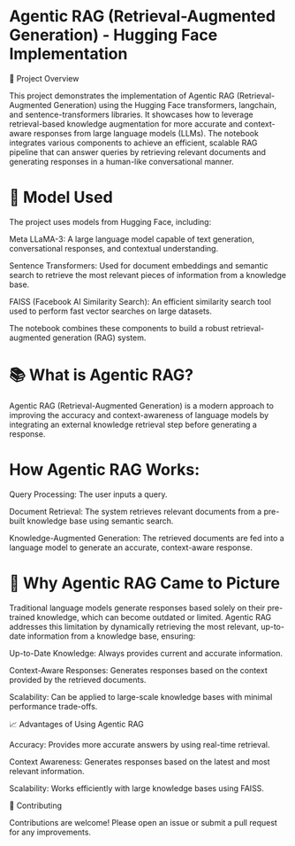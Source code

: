 
# Agentic RAG (Retrieval-Augmented Generation) - Hugging Face Implementation

📝 Project Overview

This project demonstrates the implementation of Agentic RAG (Retrieval-Augmented Generation) using the Hugging Face transformers, langchain, and sentence-transformers libraries. It showcases how to leverage retrieval-based knowledge augmentation for more accurate and context-aware responses from large language models (LLMs). The notebook integrates various components to achieve an efficient, scalable RAG pipeline that can answer queries by retrieving relevant documents and generating responses in a human-like conversational manner.

# 🤖 Model Used

The project uses models from Hugging Face, including:

Meta LLaMA-3: A large language model capable of text generation, conversational responses, and contextual understanding.

Sentence Transformers: Used for document embeddings and semantic search to retrieve the most relevant pieces of information from a knowledge base.

FAISS (Facebook AI Similarity Search): An efficient similarity search tool used to perform fast vector searches on large datasets.

The notebook combines these components to build a robust retrieval-augmented generation (RAG) system.

# 📚 What is Agentic RAG?

Agentic RAG (Retrieval-Augmented Generation) is a modern approach to improving the accuracy and context-awareness of language models by integrating an external knowledge retrieval step before generating a response.

# How Agentic RAG Works:

Query Processing: The user inputs a query.

Document Retrieval: The system retrieves relevant documents from a pre-built knowledge base using semantic search.

Knowledge-Augmented Generation: The retrieved documents are fed into a language model to generate an accurate, context-aware response.

# 🚀 Why Agentic RAG Came to Picture

Traditional language models generate responses based solely on their pre-trained knowledge, which can become outdated or limited. Agentic RAG addresses this limitation by dynamically retrieving the most relevant, up-to-date information from a knowledge base, ensuring:

Up-to-Date Knowledge: Always provides current and accurate information.

Context-Aware Responses: Generates responses based on the context provided by the retrieved documents.

Scalability: Can be applied to large-scale knowledge bases with minimal performance trade-offs.


📈 Advantages of Using Agentic RAG

Accuracy: Provides more accurate answers by using real-time retrieval.

Context Awareness: Generates responses based on the latest and most relevant information.

Scalability: Works efficiently with large knowledge bases using FAISS.

🤝 Contributing

Contributions are welcome! Please open an issue or submit a pull request for any improvements.




